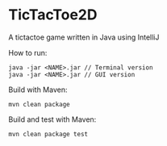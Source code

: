 # TicTacToe2D
A tictactoe game written in Java using IntelliJ

How to run:
```
java -jar <NAME>.jar // Terminal version
java -jar <NAME>.jar // GUI version
```

Build with Maven:
```
mvn clean package
```

Build and test with Maven:
```
mvn clean package test
```
